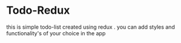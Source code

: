 # Todo-Redux
this is simple todo-list created using redux . you can add styles and functionality's of your choice in the app
